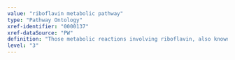 ```yaml
---
value: "riboflavin metabolic pathway"
type: "Pathway Ontology"
xref-identifier: "0000137"
xref-dataSource: "PW"
definition: "Those metabolic reactions involving riboflavin, also known as vitamin B2 - a water-soluble vitamin. B2 occurs in several products and is a precursor for flavin coenzymes."
level: "3"
---
```

